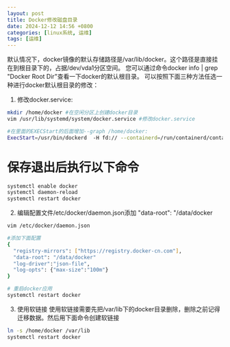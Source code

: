 ```yaml
---
layout: post
title: Docker修改磁盘目录
date: 2024-12-12 14:56 +0800
categories: [linux系统, 运维]
tags: [运维]
---
```

默认情况下，docker镜像的默认存储路径是/var/lib/docker。这个路径是直接挂在到根目录下的，占据/dev/vda1分区空间。
您可以通过命令docker info | grep "Docker Root Dir"查看一下docker的默认根目录。
可以按照下面三种方法任选一种进行docker默认根目录的修改：
1. 修改docker.service:
```bash
mkdir /home/docker #在空闲分区上创建docker目录
vim /usr/lib/systemd/system/docker.service #修改docker.service
```


```bash
#在里面的EXECStart的后面增加--graph /home/docker:
ExecStart=/usr/bin/dockerd  -H fd:// --containerd=/run/containerd/containerd.sock  --graph /home/docker
```

# 保存退出后执行以下命令
```bash
systemctl enable docker
systemctl daemon-reload
systemctl restart docker
```

2. 编辑配置文件/etc/docker/daemon.json添加 "data-root": "/data/docker
```bash
vim /etc/docker/daemon.json

#添加下面配置
{
  "registry-mirrors": ["https://registry.docker-cn.com"],
  "data-root": "/data/docker"
  "log-driver":"json-file",
  "log-opts": {"max-size":"100m"}
}
```

```bash
# 重启docker应用
systemctl restart docker
```

3. 使用软链接
使用软链接需要先把/var/lib下的docker目录删除，删除之前记得迁移数据。然后用下面命令创建软链接
```bash
ln -s /home/docker /var/lib
systemctl restart docker
```